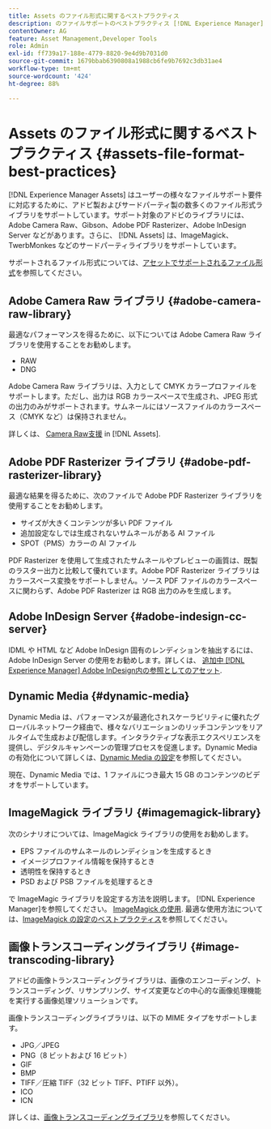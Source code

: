 ```yaml
---
title: Assets のファイル形式に関するベストプラクティス
description: のファイルサポートのベストプラクティス [!DNL Experience Manager] アセット。
contentOwner: AG
feature: Asset Management,Developer Tools
role: Admin
exl-id: ff739a17-188e-4779-8820-9e4d9b7031d0
source-git-commit: 1679bbab6390808a1988cb6fe9b7692c3db31ae4
workflow-type: tm+mt
source-wordcount: '424'
ht-degree: 88%

---
```


# Assets のファイル形式に関するベストプラクティス {#assets-file-format-best-practices}

[!DNL Experience Manager Assets] はユーザーの様々なファイルサポート要件に対応するために、アドビ製およびサードパーティ製の数多くのファイル形式ライブラリをサポートしています。サポート対象のアドビのライブラリには、Adobe Camera Raw、Gibson、Adobe PDF Rasterizer、Adobe InDesign Server などがあります。さらに、 [!DNL Assets] は、ImageMagick、TwerbMonkes などのサードパーティライブラリをサポートしています。

サポートされるファイル形式については、[アセットでサポートされるファイル形式](assets-formats.md)を参照してください。

## Adobe Camera Raw ライブラリ {#adobe-camera-raw-library}

最適なパフォーマンスを得るために、以下については Adobe Camera Raw ライブラリを使用することをお勧めします。

* RAW
* DNG

Adobe Camera Raw ライブラリは、入力として CMYK カラープロファイルをサポートします。ただし、出力は RGB カラースペースで生成され、JPEG 形式の出力のみがサポートされます。サムネールにはソースファイルのカラースペース（CMYK など）は保持されません。

詳しくは、 [Camera Raw支援](camera-raw.md) in [!DNL Assets].

## Adobe PDF Rasterizer ライブラリ {#adobe-pdf-rasterizer-library}

最適な結果を得るために、次のファイルで Adobe PDF Rasterizer ライブラリを使用することをお勧めします。

* サイズが大きくコンテンツが多い PDF ファイル
* 追加設定なしでは生成されないサムネールがある AI ファイル
* SPOT（PMS）カラーの AI ファイル

PDF Rasterizer を使用して生成されたサムネールやプレビューの画質は、既製のラスター出力と比較して優れています。Adobe PDF Rasterizer ライブラリはカラースペース変換をサポートしません。ソース PDF ファイルのカラースペースに関わらず、Adobe PDF Rasterizer は RGB 出力のみを生成します。

## Adobe InDesign Server {#adobe-indesign-cc-server}

IDML や HTML など Adobe InDesign 固有のレンディションを抽出するには、Adobe InDesign Server の使用をお勧めします。詳しくは、 [追加中 [!DNL Experience Manager] Adobe InDesign内の参照としてのアセット](managing-linked-subassets.md#add-aem-assets-as-references-in-adobe-indesign).

## Dynamic Media  {#dynamic-media}

Dynamic Media は、パフォーマンスが最適化されスケーラビリティに優れたグローバルネットワーク経由で、様々なバリエーションのリッチコンテンツをリアルタイムで生成および配信します。インタラクティブな表示エクスペリエンスを提供し、デジタルキャンペーンの管理プロセスを促進します。Dynamic Media の有効化について詳しくは、[Dynamic Media の設定](config-dynamic.md)を参照してください。

現在、Dynamic Media では、1 ファイルにつき最大 15 GB のコンテンツのビデオをサポートしています。

## ImageMagick ライブラリ {#imagemagick-library}

次のシナリオについては、ImageMagick ライブラリの使用をお勧めします。

* EPS ファイルのサムネールのレンディションを生成するとき
* イメージプロファイル情報を保持するとき
* 透明性を保持するとき
* PSD および PSB ファイルを処理するとき

で ImageMagic ライブラリを設定する方法を説明します。 [!DNL Experience Manager]を参照してください。 [ImageMagick の使用](media-handlers.md#an-example-using-imagemagick). 最適な使用方法については、[ImageMagick の設定のベストプラクティス](best-practices-for-imagemagick.md)を参照してください。

## 画像トランスコーディングライブラリ {#image-transcoding-library}

アドビの画像トランスコーディングライブラリは、画像のエンコーディング、トランスコーディング、リサンプリング、サイズ変更などの中心的な画像処理機能を実行する画像処理ソリューションです。

画像トランスコーディングライブラリは、以下の MIME タイプをサポートします。

* JPG／JPEG
* PNG（8 ビットおよび 16 ビット）
* GIF
* BMP
* TIFF／圧縮 TIFF（32 ビット TIFF、PTIFF 以外）。
* ICO
* ICN

詳しくは、[画像トランスコーディングライブラリ](imaging-transcoding-library.md)を参照してください。
